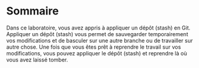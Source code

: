 # Sommaire

Dans ce laboratoire, vous avez appris à appliquer un dépôt (stash) en Git. Appliquer un dépôt (stash) vous permet de sauvegarder temporairement vos modifications et de basculer sur une autre branche ou de travailler sur autre chose. Une fois que vous êtes prêt à reprendre le travail sur vos modifications, vous pouvez appliquer le dépôt (stash) et reprendre là où vous avez laissé tomber.
